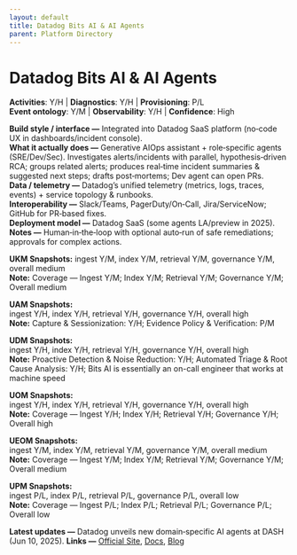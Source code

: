 ```yaml
---
layout: default
title: Datadog Bits AI & AI Agents
parent: Platform Directory
---
```


# Datadog Bits AI & AI Agents

**Activities**: Y/H | **Diagnostics**: Y/H | **Provisioning**: P/L  <br>
**Event ontology**: Y/M | **Observability**: Y/H | **Confidence**: High

**Build style / interface —** Integrated into Datadog SaaS platform (no‑code UX in dashboards/incident console).  
**What it actually does —** Generative AIOps assistant + role‑specific agents (SRE/Dev/Sec). Investigates alerts/incidents with parallel, hypothesis‑driven RCA; groups related alerts; produces real‑time incident summaries & suggested next steps; drafts post‑mortems; Dev agent can open PRs.  
**Data / telemetry —** Datadog’s unified telemetry (metrics, logs, traces, events) + service topology & runbooks.  
**Interoperability —** Slack/Teams, PagerDuty/On‑Call, Jira/ServiceNow; GitHub for PR‑based fixes.  
**Deployment model —** Datadog SaaS (some agents LA/preview in 2025).  
**Notes —** Human‑in‑the‑loop with optional auto‑run of safe remediations; approvals for complex actions.

**UKM Snapshots:** 
ingest Y/M, index Y/M, retrieval Y/M, governance Y/M, overall medium  <br>
**Note:** Coverage — Ingest Y/M; Index Y/M; Retrieval Y/M; Governance Y/M; Overall medium


**UAM Snapshots:**   
ingest Y/H, index Y/H, retrieval Y/H, governance Y/H, overall high  <br>
**Note:** Capture & Sessionization: Y/H; Evidence Policy & Verification: P/M


**UDM Snapshots:**   
ingest Y/H, index Y/H, retrieval Y/H, governance Y/H, overall high  <br>
**Note:** Proactive Detection & Noise Reduction: Y/H; Automated Triage & Root Cause Analysis: Y/H; Bits AI is essentially an on-call engineer that works at machine speed


**UOM Snapshots:**   
ingest Y/H, index Y/H, retrieval Y/H, governance Y/H, overall high  <br>
**Note:** Coverage — Ingest Y/H; Index Y/H; Retrieval Y/H; Governance Y/H; Overall high


**UEOM Snapshots:**   
ingest Y/M, index Y/M, retrieval Y/M, governance Y/M, overall medium  <br>
**Note:** Coverage — Ingest Y/M; Index Y/M; Retrieval Y/M; Governance Y/M; Overall medium


**UPM Snapshots:**   
ingest P/L, index P/L, retrieval P/L, governance P/L, overall low  <br>
**Note:** Coverage — Ingest P/L; Index P/L; Retrieval P/L; Governance P/L; Overall low


**Latest updates —** Datadog unveils new domain‑specific AI agents at DASH (Jun 10, 2025).
**Links —** [Official Site](https://www.datadoghq.com/product/platform/bits-ai/), [Docs](https://docs.datadoghq.com/bits_ai/), [Blog](https://investors.datadoghq.com/news-releases/news-release-details/datadog-unveils-latest-ai-agents-rapidly-resolve-application)
